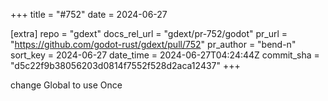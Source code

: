 +++
title = "#752"
date = 2024-06-27

[extra]
repo = "gdext"
docs_rel_url = "gdext/pr-752/godot"
pr_url = "https://github.com/godot-rust/gdext/pull/752"
pr_author = "bend-n"
sort_key = 2024-06-27
date_time = 2024-06-27T04:24:44Z
commit_sha = "d5c22f9b38056203d0814f7552f528d2aca12437"
+++

change Global to use Once
